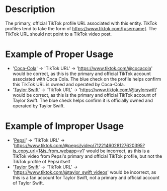 # Description
The primary, official TikTok profile URL associated with this entity. TikTok profiles tend to take the form of https://www.tiktok.com/[username]. The TikTok URL should not point to a TikTok video post.

# Example of Proper Usage
* '[Coca-Cola](https://golden.com/wiki/The_Coca-Cola_Company-BG8K)' -> 'TikTok URL' -> 'https://www.tiktok.com/@cocacola' would be correct, as this is the primary and official TikTok account associated with Coca Cola. The blue check on the profile helps confirm this TikTok URL is owned and operated by Coca-Cola.
* '[Taylor Swift](https://golden.com/wiki/Taylor_Swift-VKZ3DY5)' -> 'TikTok URL' -> 'https://www.tiktok.com/@taylorswift' would be correct, as this is the primary and official TikTok account of Taylor Swift. The blue check helps confirm it is officially owned and operated by Taylor Swift.

# Example of Improper Usage
* '[Pepsi](https://golden.com/wiki/Pepsi-63AED)' -> 'TikTok URL' -> 'https://www.tiktok.com/@pepsi/video/7122146028127620395?is_copy_url=1&is_from_webapp=v1' would be incorrect, as this is a TikTok video from Pepsi's primary and official TikTok profile, but not the TikTok profile of Pepsi itself
* '[Taylor Swift](https://golden.com/wiki/Taylor_Swift-VKZ3DY5)' -> 'TikTok URL' -> 'https://www.tiktok.com/@taylor_swift_videos' would be incorrect, as this is a fan account for Taylor Swift, not a primary and official account of Taylor Swift.